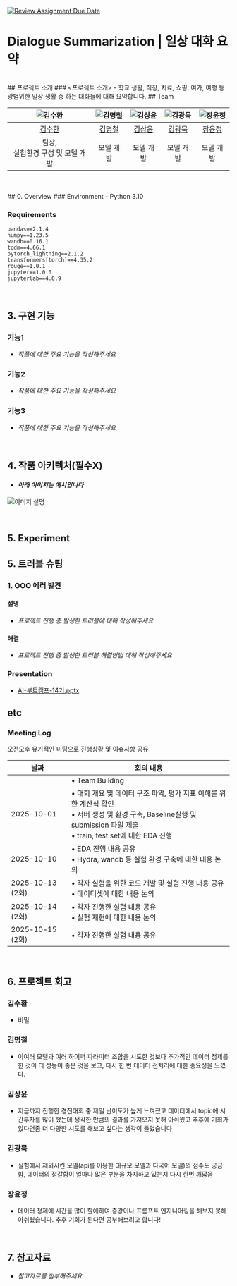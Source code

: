 [![Review Assignment Due Date](https://classroom.github.com/assets/deadline-readme-button-22041afd0340ce965d47ae6ef1cefeee28c7c493a6346c4f15d667ab976d596c.svg)](https://classroom.github.com/a/HS6nBbT4)
# Dialogue Summarization | 일상 대화 요약
<br>
## 프로젝트 소개
### <프로젝트 소개>
- 학교 생활, 직장, 치료, 쇼핑, 여가, 여행 등 광범위한 일상 생활 중 하는 대화들에 대해 요약합니다.
## Team

| ![김수환](https://github.com/user-attachments/assets/bfe05d23-81d0-4409-aca9-b1bb1fb5107f) | ![김명철](https://github.com/user-attachments/assets/0c545d12-539f-419d-816a-a0e4263cc0b2) | ![김상윤](https://github.com/user-attachments/assets/5bd23640-3d34-4292-bc81-e202136a1b6f) | ![김광묵](https://github.com/user-attachments/assets/5aee2fa3-df3c-4183-a780-f2028ad613ca) | ![장윤정](https://github.com/user-attachments/assets/bee0c0c4-ae06-4477-8ea6-a3cdaf2b00f8) |
| :--------------------------------------------------------------: | :--------------------------------------------------------------: | :--------------------------------------------------------------: | :--------------------------------------------------------------: | :--------------------------------------------------------------: |
|            [김수환](https://github.com/suhwankimkim)             |            [김명철](https://github.com/qpwpep)             |            [김상윤](https://github.com/94KSY)             |            [김광묵](https://github.com/JackFink)             |            [장윤정](https://github.com/yjjang06)             |
|                            팀장, <br>실험환경 구성 및 모델 개발                             |                            모델 개발                             |                            모델 개발                             |                            모델 개발                             |                            모델 개발                             |

<br>

<br>
## 0. Overview
### Environment
- Python 3.10

### Requirements
```
pandas==2.1.4
numpy==1.23.5
wandb==0.16.1
tqdm==4.66.1
pytorch_lightning==2.1.2
transformers[torch]==4.35.2
rouge==1.0.1
jupyter==1.0.0
jupyterlab==4.0.9
```

<br>

## 3. 구현 기능
### 기능1
- _작품에 대한 주요 기능을 작성해주세요_
### 기능2
- _작품에 대한 주요 기능을 작성해주세요_
### 기능3
- _작품에 대한 주요 기능을 작성해주세요_

<br>

## 4. 작품 아키텍처(필수X)
- #### _아래 이미지는 예시입니다_
![이미지 설명](https://www.cadgraphics.co.kr/UPLOAD/editor/2024/07/04//2024726410gH04SyxMo3_editor_image.png)

<br>

## 5. Experiment

## 5. 트러블 슈팅
### 1. OOO 에러 발견

#### 설명
- _프로젝트 진행 중 발생한 트러블에 대해 작성해주세요_

#### 해결
- _프로젝트 진행 중 발생한 트러블 해결방법 대해 작성해주세요_

### Presentation

- [AI-부트캠프-14기.pptx]()

## etc

### Meeting Log
오전오후 유기적인 미팅으로 진행상황 및 이슈사항 공유

|날짜|회의 내용|
|-----|-----|
||• Team Building|
|2025-10-01|• 대회 개요 및 데이터 구조 파악, 평가 지표 이해를 위한 계산식 확인<br>• 서버 생성 및 환경 구축, Baseline실행 및 submission 파일 제출<br>• train, test set에 대한 EDA 진행|
|2025-10-10|• EDA 진행 내용 공유<br>• Hydra, wandb 등 실험 환경 구축에 대한 내용 논의|
|2025-10-13 (2회)|• 각자 실험을 위한 코드 개발 및 실험 진행 내용 공유<br>• 데이터셋에 대한 내용 논의|
|2025-10-14 (2회)|• 각자 진행한 실험 내용 공유<br>• 실험 재현에 대한 내용 논의|
|2025-10-15 (2회)|• 각자 진행한 실험 내용 공유|

<br>


## 6. 프로젝트 회고
### 김수환
- 비밀

### 김명철
- 이여러 모델과 여러 하이퍼 파라미터 조합을 시도한 것보다 추가적인 데이터 정제를 한 것이 더 성능이  좋은 것을 보고, 다시 한 번 데이터 전처리에 대한 중요성을 느꼈다.

### 김상윤
- 지금까지 진행한 경진대회 중 제일 난이도가 높게 느껴졌고 데이터에서 topic에 시간투자를 많이 했는데 생각한 만큼의 결과를 가져오지 못해 아쉬웠고 추후에 기회가 있다면좀 더 다양한 시도를 해보고 싶다는  생각이 들었습니다

### 김광묵
-  실험에서 제외시킨 모델(api를 이용한 대규모 모델과 다국어 모델)의 점수도 궁금함,
 데이터의 정갈함이 얼마나 많은 부분을 차지하고 있는지 다시 한번 깨닳음

### 장윤정
- 데이터 정제에 시간을 많이 할애하여 증강이나 프롬프트 엔지니어링을 해보지 못해 아쉬웠습니다. 추후 기회가 된다면 공부해보려고 합니다!
<br>

## 7. 참고자료
- _참고자료를 첨부해주세요_
